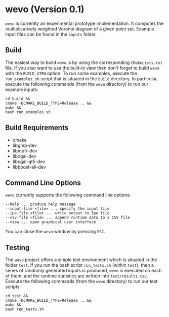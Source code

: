 # wevo (Version 0.1)

`wevo` is currently an experimental prototype implementation. It computes the multiplicatively weighted Voronoi diagram of a given point set. Example input files can be found in the `inputs` folder.

## Build
The easiest way to build `wevo` is by using the corresponding `CMakeLists.txt` file. If you also want to use the built-in view then don't forget to build `wevo` with the `BUILD_VIEW` option. To run some examples, execute the `run_examples.sh` script that is situated in the `build` directory. In particular, execute the following commands (from the `wevo` directory) to run our example inputs:
~~~~
cd build &&
cmake -DCMAKE_BUILD_TYPE=Release .. &&
make &&
bash run_examples.sh
~~~~

## Build Requirements
* cmake
* libgmp-dev
* libmpfr-dev
* libcgal-dev
* libcgal-qt5-dev
* libboost-all-dev

## Command Line Options
`wevo` currently supports the following command line options:
~~~~
--help ... produce help message
--input-file <file> ... specify the input file
--ipe-file <file> ... write output to Ipe file
--csv-file <file> ... append runtime data to a CSV file
--view ... open graphical user interface
~~~~
You can close the `wevo` window by pressing `ESC`.

## Testing
The `wevo` project offers a simple test environment which is situated in the folder `test`. If you run the bash script `run_tests.sh` (within `test`), then a series of randomly generated inputs is produced, `wevo` is executed on each of them, and the runtime statistics are written into `test/results.csv`. Execute the following commands (from the `wevo` directory) to run our test scripts:
~~~~
cd test &&
cmake -DCMAKE_BUILD_TYPE=Release .. &&
make &&
bash run_tests.sh
~~~~

